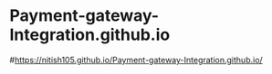 # Payment-gateway-Integration.github.io
#https://nitish105.github.io/Payment-gateway-Integration.github.io/
